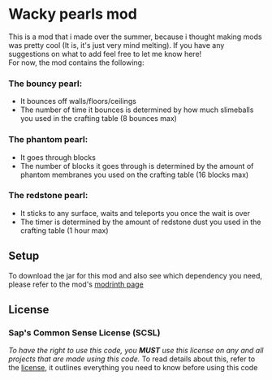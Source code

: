 # Wacky pearls mod

This is a mod that i made over the summer, because i thought making mods was pretty cool (It is, it's just very mind melting). 
If you have any suggestions on what to add feel free to let me know here!
<br>For now, the mod contains the following:

### The bouncy pearl:
- It bounces off walls/floors/ceilings
- The number of time it bounces is determined by how much slimeballs you used in the crafting table (8 bounces max)

### The phantom pearl:
- It goes through blocks
- The number of blocks it goes through is determined by the amount of phantom membranes you used on the crafting table (16 blocks max)

### The redstone pearl:
- It sticks to any surface, waits and teleports you once the wait is over
- The timer is determined by the amount of redstone dust you used in the crafting table (1 hour max)

## Setup

To download the jar for this mod and also see which dependency you need, please refer to the mod's [modrinth page](https://modrinth.com/mod/wacky-pearls/version/1.0.0)

## License
### Sap's Common Sense License (SCSL)
*To have the right to use this code, you **MUST** use this license on any and all projects that are made using this code.* 
To read details about this, refer to the [license](https://raw.githubusercontent.com/saperate/SlimePearls/1.19/LICENSE), it outlines everything you need to know before using this code
